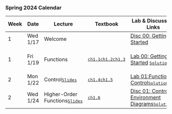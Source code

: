 ### Spring 2024 Calendar

| Week | Date     | Lecture                                                      | Textbook                                                     | Lab & Discussion Links                                       | Homework & Project                                           |
| ---- | -------- | ------------------------------------------------------------ | ------------------------------------------------------------ | ------------------------------------------------------------ | ------------------------------------------------------------ |
| 1    | Wed 1/17 | Welcome                                                      |                                                              | [Disc 00: Getting Started](./discussion/Disc00_Getting_Started.pdf) |                                                              |
| 1    | Fri 1/19 | Functions                                                    | <kbd>[ch1.1](https://www.composingprograms.com/pages/11-getting-started.html)</kbd><kbd>[ch1.2](https://www.composingprograms.com/pages/12-elements-of-programming.html)</kbd><kbd>[ch1.3](https://www.composingprograms.com/pages/13-defining-new-functions.html)</kbd> | [Lab 00: Getting Started](./labs/Lab00_Getting_Started.md) <kbd>[Solutions](./offical-solutions/lab/lab00/lab00.py)</kbd> | [HW 01:Functions, Control](./homework/Homework01_Functions_Control.md) <kbd>[Solutions](./offical-solutions/homework/homework01/hw01.py)</kbd> |
| 2    | Mon 1/22 | Control<kbd>[Slides](slides/03-Control_1pp.pdf)</kbd>        | <kbd>[ch1.4](https://www.composingprograms.com/pages/14-designing-functions.html)</kbd><kbd>[ch1.5](https://www.composingprograms.com/pages/15-control.html)</kbd> | [Lab 01:Functions, Control](./labs/Lab01_Functions_Control.md)<kbd>[Solutions](./offical-solutions/lab/lab01/lab01.py)</kbd> |                                                              |
| 2    | Wed 1/24 | Higher-Order Functions<kbd>[Slides](slides/04-Higher-Order_Functions_1pp.pdf)</kbd> | <kbd>[ch1.6](https://www.composingprograms.com/pages/16-higher-order-functions.html)</kbd> | [Disc 01: Control, Environment Diagrams](./discussion/Disc01_Control_Environment_diagrams.pdf)<kbd>[Solutions](./offical-solutions/discussion/Disc01_Control_Environment_diagrams.pdf)</kbd> | [Hog]()                                                      |



 
